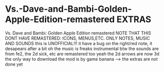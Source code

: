 # Vs.-Dave-and-Bambi-Golden-Apple-Edition-remastered EXTRAS
Vs. Dave and Bambi: Golden Apple Edition remastered NOTE THAT THIS DONT HAVE REMASTERED: ICONS, MENUS,ETC. ONLY NOTES, MUSIC AND SOUNDS this is UNOFFICIAL!!! it have a bug on the right/red note, it desapears after a bit oh the music is freaks instrumental btw the sounds are from fe2, the 2d sick, etc are remastered too yeah the 2d arrows are now 3d
the only way to download the mod is by game banana -->
the extras are not done yet
